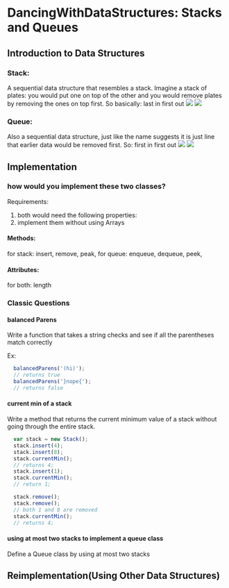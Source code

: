 # DancingWithDataStructures: Stacks and Queues

## Introduction to Data Structures
### Stack: ###
A sequential data structure that resembles a stack.
Imagine a stack of plates: you would put one on top of the other
and you would remove plates by removing the ones on top first. So basically: last in first out
![](https://dan4kent.files.wordpress.com/2015/10/stack-of-dirty-dishes.jpg)
![](http://i.imgur.com/IG8cK9U.gif)

### Queue: ###
Also a sequential data structure, just like the name suggests
it is just line that earlier data would be removed first. So: first in first out
![](http://blog-daibhandai.rhcloud.com/wp-content/uploads/2016/06/delete.jpg)
![](https://lh3.googleusercontent.com/-R0BB9DlP9qk/Vh-QWw-DarI/AAAAAAAArGE/hwlbIt56S5kHU9W5NI0mNzkAoKsNCbxxQ/w450-h315/BdnXT7h.gif)
## Implementation
### how would you implement these two classes? ###
Requirements:
1. both would need the following properties:
2. implement them without using Arrays
#### Methods: ####
for stack: insert, remove, peak,
for queue: enqueue, dequeue, peek,
#### Attributes: ####
for both: length

### Classic Questions
#### balanced Parens ####
Write a function that takes a string checks and see if all the parentheses
match correctly

Ex:
``` javascript
  balancedParens('(hi)');
  // returns true
  balancedParens('}nope{');
  // returns false
```

#### current min of a stack ####
Write a method that returns the current minimum value of a stack
without going through the entire stack.
``` javascript
  var stack = new Stack();
  stack.insert(4);
  stack.insert(8);
  stack.currentMin();
  // returns 4;
  stack.insert(1);
  stack.currentMin();
  // return 1;

  stack.remove();
  stack.remove();
  // both 1 and 8 are removed
  stack.currentMin();
  // returns 4;
```
#### using at most two stacks to implement a queue class ####
Define a Queue class by using at most two stacks
##  Reimplementation(Using Other Data Structures)
